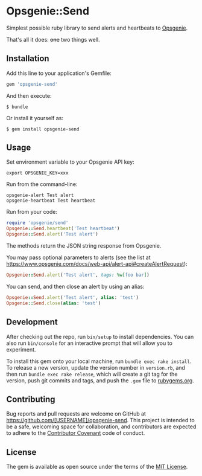 # Opsgenie::Send

Simplest possible ruby library to send alerts and heartbeats to
[Opsgenie](https://www.opsgenie.com/).

That's all it does: ~~one~~ two things well.

## Installation

Add this line to your application's Gemfile:

```ruby
gem 'opsgenie-send'
```

And then execute:

```
$ bundle
```

Or install it yourself as:

```
$ gem install opsgenie-send
```

## Usage

Set environment variable to your Opsgenie API key:

```
export OPSGENIE_KEY=xxx
```

Run from the command-line:

```
opsgenie-alert Test alert
opsgenie-heartbeat Test heartbeat
```

Run from your code:

```ruby
require 'opsgenie/send'
Opsgenie::Send.heartbeat('Test heartbeat')
Opsgenie::Send.alert('Test alert')
```

The methods return the JSON string response from Opsgenie.

You may pass optional parameters to alerts (see the list at
https://www.opsgenie.com/docs/web-api/alert-api#createAlertRequest):

```ruby
Opsgenie::Send.alert('Test alert', tags: %w[foo bar])
```

You can send, and then close an alert by using an alias:

```ruby
Opsgenie::Send.alert('Test alert', alias: 'test')
Opsgenie::Send.close(alias: 'test')
```

## Development

After checking out the repo, run `bin/setup` to install
dependencies. You can also run `bin/console` for an interactive prompt
that will allow you to experiment.

To install this gem onto your local machine, run `bundle exec rake
install`. To release a new version, update the version number in
`version.rb`, and then run `bundle exec rake release`, which will
create a git tag for the version, push git commits and tags, and push
the `.gem` file to [rubygems.org](https://rubygems.org).

## Contributing

Bug reports and pull requests are welcome on GitHub at
https://github.com/[USERNAME]/opsgenie-send. This project is intended
to be a safe, welcoming space for collaboration, and contributors are
expected to adhere to the
[Contributor Covenant](http://contributor-covenant.org) code of
conduct.

## License

The gem is available as open source under the terms of the
[MIT License](http://opensource.org/licenses/MIT).